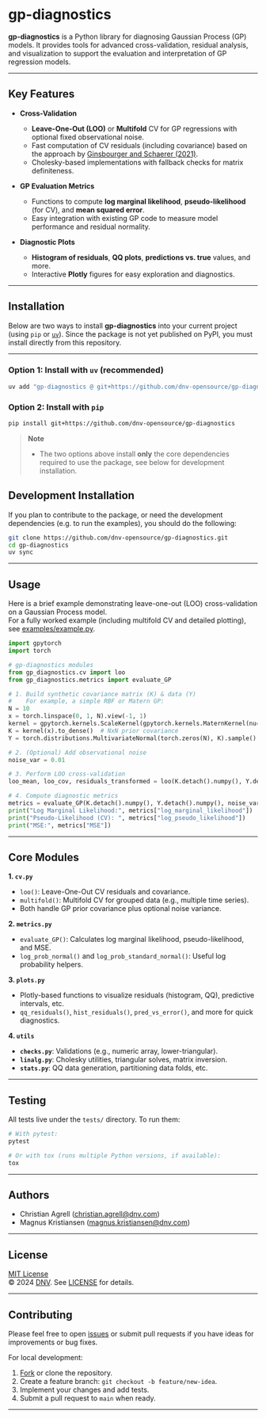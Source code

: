 # gp-diagnostics

**gp-diagnostics** is a Python library for diagnosing Gaussian Process (GP) models. It provides tools for advanced
cross-validation, residual analysis, and visualization to support the evaluation and interpretation of GP regression
models.

---

## Key Features

- **Cross-Validation**  
  - **Leave-One-Out (LOO)** or **Multifold** CV for GP regressions with optional fixed observational noise.  
  - Fast computation of CV residuals (including covariance) based on the approach by
  [Ginsbourger and Schaerer (2021)](https://arxiv.org/abs/2101.03108).  
  - Cholesky-based implementations with fallback checks for matrix definiteness.

- **GP Evaluation Metrics**  
  - Functions to compute **log marginal likelihood**, **pseudo-likelihood** (for CV), and **mean squared error**.  
  - Easy integration with existing GP code to measure model performance and residual normality.

- **Diagnostic Plots**
  - **Histogram of residuals**, **QQ plots**, **predictions vs. true** values, and more.  
  - Interactive **Plotly** figures for easy exploration and diagnostics.

---

## Installation

Below are two ways to install **gp-diagnostics** into your current project (using `pip` or
[`uv`](https://docs.astral.sh/uv/)). Since the package is not yet published on PyPI, you must install directly from this
repository.

---

### Option 1: Install with `uv` (recommended)

```bash
uv add "gp-diagnostics @ git+https://github.com/dnv-opensource/gp-diagnostics"
```

### Option 2: Install with `pip`

```bash
pip install git+https://github.com/dnv-opensource/gp-diagnostics
```

> **Note**
> - The two options above install **only** the core dependencies required to use the package, see below for development
>   installation.

## Development Installation

If you plan to contribute to the package, or need the development dependencies (e.g. to run the examples), you should do 
the following:

```bash
git clone https://github.com/dnv-opensource/gp-diagnostics.git
cd gp-diagnostics
uv sync
```

---

## Usage

Here is a brief example demonstrating leave-one-out (LOO) cross-validation on a Gaussian Process model.  
For a fully worked example (including multifold CV and detailed plotting), see
[examples/example.py](examples/example.py).

```python
import gpytorch
import torch

# gp-diagnostics modules
from gp_diagnostics.cv import loo
from gp_diagnostics.metrics import evaluate_GP

# 1. Build synthetic covariance matrix (K) & data (Y)
#    For example, a simple RBF or Matern GP:
N = 10
x = torch.linspace(0, 1, N).view(-1, 1)
kernel = gpytorch.kernels.ScaleKernel(gpytorch.kernels.MaternKernel(nu=2.5))
K = kernel(x).to_dense()  # NxN prior covariance
Y = torch.distributions.MultivariateNormal(torch.zeros(N), K).sample()

# 2. (Optional) Add observational noise
noise_var = 0.01

# 3. Perform LOO cross-validation
loo_mean, loo_cov, residuals_transformed = loo(K.detach().numpy(), Y.detach().numpy(), noise_variance=noise_var)

# 4. Compute diagnostic metrics
metrics = evaluate_GP(K.detach().numpy(), Y.detach().numpy(), noise_variance=noise_var)
print("Log Marginal Likelihood:", metrics["log_marginal_likelihood"])
print("Pseudo-Likelihood (CV): ", metrics["log_pseudo_likelihood"])
print("MSE:", metrics["MSE"])
```

---

## Core Modules

**1. `cv.py`**  
- `loo()`: Leave-One-Out CV residuals and covariance.  
- `multifold()`: Multifold CV for grouped data (e.g., multiple time series).  
- Both handle GP prior covariance plus optional noise variance.

**2. `metrics.py`**  
- `evaluate_GP()`: Calculates log marginal likelihood, pseudo-likelihood, and MSE.  
- `log_prob_normal()` and `log_prob_standard_normal()`: Useful log probability helpers.

**3. `plots.py`**  
- Plotly-based functions to visualize residuals (histogram, QQ), predictive intervals, etc.  
- `qq_residuals()`, `hist_residuals()`, `pred_vs_error()`, and more for quick diagnostics.

**4. `utils`**  
- **`checks.py`**: Validations (e.g., numeric array, lower-triangular).  
- **`linalg.py`**: Cholesky utilities, triangular solves, matrix inversion.  
- **`stats.py`**: QQ data generation, partitioning data folds, etc.

---

## Testing

All tests live under the `tests/` directory. To run them:

```bash
# With pytest:
pytest

# Or with tox (runs multiple Python versions, if available):
tox
```

---

## Authors

- Christian Agrell ([christian.agrell@dnv.com](mailto\:christian.agrell@dnv.com))
- Magnus Kristiansen ([magnus.kristiansen@dnv.com](mailto\:magnus.kristiansen@dnv.com))

---

## License

[MIT License](LICENSE)  
&copy; 2024 [DNV](https://www.dnv.com). See [LICENSE](LICENSE) for details.

---

## Contributing

Please feel free to open [issues](https://github.com/dnv-opensource/gp-diagnostics/issues) or submit pull requests if
you have ideas for improvements or bug fixes.  

For local development:

1. [Fork](https://github.com/dnv-opensource/gp-diagnostics/fork) or clone the repository.  
2. Create a feature branch: `git checkout -b feature/new-idea`.  
3. Implement your changes and add tests.  
4. Submit a pull request to `main` when ready.

---
